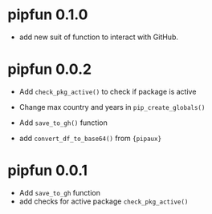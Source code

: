 # pipfun 0.1.0
* add new suit of function to interact with GitHub.

# pipfun 0.0.2

* Add `check_pkg_active()` to check if package is active

* Change max country and years in `pip_create_globals()`

* Add `save_to_gh()` function

* add `convert_df_to_base64()` from `{pipaux}`

# pipfun 0.0.1

* Add `save_to_gh` function
* add checks for active package `check_pkg_active()`
